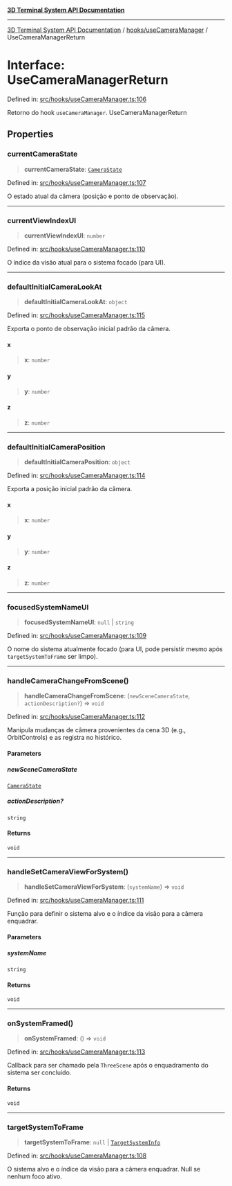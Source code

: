 [**3D Terminal System API Documentation**](../../../README.md)

***

[3D Terminal System API Documentation](../../../README.md) / [hooks/useCameraManager](../README.md) / UseCameraManagerReturn

# Interface: UseCameraManagerReturn

Defined in: [src/hooks/useCameraManager.ts:106](https://github.com/Dicommunitas/ThreeJS_Terminal_3D/blob/20cf40967bd739fbee6d804c3e821483cc482c65/src/hooks/useCameraManager.ts#L106)

Retorno do hook `useCameraManager`.
 UseCameraManagerReturn

## Properties

### currentCameraState

> **currentCameraState**: [`CameraState`](../../../lib/types/interfaces/CameraState.md)

Defined in: [src/hooks/useCameraManager.ts:107](https://github.com/Dicommunitas/ThreeJS_Terminal_3D/blob/20cf40967bd739fbee6d804c3e821483cc482c65/src/hooks/useCameraManager.ts#L107)

O estado atual da câmera (posição e ponto de observação).

***

### currentViewIndexUI

> **currentViewIndexUI**: `number`

Defined in: [src/hooks/useCameraManager.ts:110](https://github.com/Dicommunitas/ThreeJS_Terminal_3D/blob/20cf40967bd739fbee6d804c3e821483cc482c65/src/hooks/useCameraManager.ts#L110)

O índice da visão atual para o sistema focado (para UI).

***

### defaultInitialCameraLookAt

> **defaultInitialCameraLookAt**: `object`

Defined in: [src/hooks/useCameraManager.ts:115](https://github.com/Dicommunitas/ThreeJS_Terminal_3D/blob/20cf40967bd739fbee6d804c3e821483cc482c65/src/hooks/useCameraManager.ts#L115)

Exporta o ponto de observação inicial padrão da câmera.

#### x

> **x**: `number`

#### y

> **y**: `number`

#### z

> **z**: `number`

***

### defaultInitialCameraPosition

> **defaultInitialCameraPosition**: `object`

Defined in: [src/hooks/useCameraManager.ts:114](https://github.com/Dicommunitas/ThreeJS_Terminal_3D/blob/20cf40967bd739fbee6d804c3e821483cc482c65/src/hooks/useCameraManager.ts#L114)

Exporta a posição inicial padrão da câmera.

#### x

> **x**: `number`

#### y

> **y**: `number`

#### z

> **z**: `number`

***

### focusedSystemNameUI

> **focusedSystemNameUI**: `null` \| `string`

Defined in: [src/hooks/useCameraManager.ts:109](https://github.com/Dicommunitas/ThreeJS_Terminal_3D/blob/20cf40967bd739fbee6d804c3e821483cc482c65/src/hooks/useCameraManager.ts#L109)

O nome do sistema atualmente focado (para UI, pode persistir mesmo após `targetSystemToFrame` ser limpo).

***

### handleCameraChangeFromScene()

> **handleCameraChangeFromScene**: (`newSceneCameraState`, `actionDescription?`) => `void`

Defined in: [src/hooks/useCameraManager.ts:112](https://github.com/Dicommunitas/ThreeJS_Terminal_3D/blob/20cf40967bd739fbee6d804c3e821483cc482c65/src/hooks/useCameraManager.ts#L112)

Manipula mudanças de câmera provenientes da cena 3D (e.g., OrbitControls) e as registra no histórico.

#### Parameters

##### newSceneCameraState

[`CameraState`](../../../lib/types/interfaces/CameraState.md)

##### actionDescription?

`string`

#### Returns

`void`

***

### handleSetCameraViewForSystem()

> **handleSetCameraViewForSystem**: (`systemName`) => `void`

Defined in: [src/hooks/useCameraManager.ts:111](https://github.com/Dicommunitas/ThreeJS_Terminal_3D/blob/20cf40967bd739fbee6d804c3e821483cc482c65/src/hooks/useCameraManager.ts#L111)

Função para definir o sistema alvo e o índice da visão para a câmera enquadrar.

#### Parameters

##### systemName

`string`

#### Returns

`void`

***

### onSystemFramed()

> **onSystemFramed**: () => `void`

Defined in: [src/hooks/useCameraManager.ts:113](https://github.com/Dicommunitas/ThreeJS_Terminal_3D/blob/20cf40967bd739fbee6d804c3e821483cc482c65/src/hooks/useCameraManager.ts#L113)

Callback para ser chamado pela `ThreeScene` após o enquadramento do sistema ser concluído.

#### Returns

`void`

***

### targetSystemToFrame

> **targetSystemToFrame**: `null` \| [`TargetSystemInfo`](../../../lib/types/interfaces/TargetSystemInfo.md)

Defined in: [src/hooks/useCameraManager.ts:108](https://github.com/Dicommunitas/ThreeJS_Terminal_3D/blob/20cf40967bd739fbee6d804c3e821483cc482c65/src/hooks/useCameraManager.ts#L108)

O sistema alvo e o índice da visão para a câmera enquadrar. Null se nenhum foco ativo.
